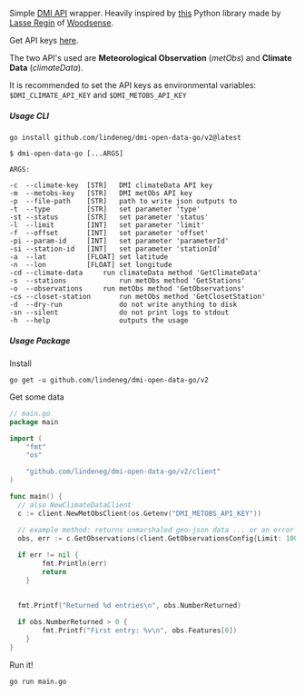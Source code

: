 
Simple [DMI API](https://confluence.govcloud.dk/display/FDAPI/Danish+Meteorological+Institute+-+Open+Data) wrapper. Heavily inspired by [this](https://github.com/LasseRegin/dmi-open-data) Python library made by [Lasse Regin](https://github.com/LasseRegin) of [Woodsense](https://en.woodsense.dk/).

Get API keys [here](https://confluence.govcloud.dk/pages/viewpage.action?pageId=26476690).

The two API's used are **Meteorological Observation** (*metObs*) and **Climate Data** (*climateData*).

It is recommended to set the API keys as environmental variables:
`$DMI_CLIMATE_API_KEY` and `$DMI_METOBS_API_KEY`


##### Usage CLI

`go install github.com/lindeneg/dmi-open-data-go/v2@latest`

```
$ dmi-open-data-go [...ARGS]

ARGS:

-c  --climate-key  [STR]   DMI climateData API key
-m  --metobs-key   [STR]   DMI metObs API key
-p  --file-path    [STR]   path to write json outputs to
-t  --type         [STR]   set parameter 'type'
-st --status       [STR]   set parameter 'status'
-l  --limit        [INT]   set parameter 'limit'
-f  --offset       [INT]   set parameter 'offset'
-pi --param-id     [INT]   set parameter 'parameterId'
-si --station-id   [INT]   set parameter 'stationId'
-a  --lat          [FLOAT] set latitude
-n  --lon          [FLOAT] set longitude
-cd --climate-data 	   run climateData method 'GetClimateData'
-s  --stations 	           run metObs method 'GetStations'
-o  --observations 	   run metObs method 'GetObservations'
-cs --closet-station 	   run metObs method 'GetClosetStation'
-d  --dry-run 	           do not write anything to disk
-sn --silent 	           do not print logs to stdout
-h  --help                 outputs the usage
```

##### Usage Package

Install 

`go get -u github.com/lindeneg/dmi-open-data-go/v2`

Get some data
```Go
// main.go
package main

import (
	"fmt"
	"os"

	"github.com/lindeneg/dmi-open-data-go/v2/client"
)

func main() {
  // also NewClimateDataClient
  c := client.NewMetObsClient(os.Getenv("DMI_METOBS_API_KEY"))

  // example method: returns unmarshaled geo-json data ... or an error
  obs, err := c.GetObservations(client.GetObservationsConfig{Limit: 100})
	
  if err != nil {
		fmt.Println(err)
		return
	}

	
  fmt.Printf("Returned %d entries\n", obs.NumberReturned)
	
  if obs.NumberReturned > 0 {
		fmt.Printf("First entry: %v\n", obs.Features[0])
	}
}
```

Run it!

`go run main.go`
